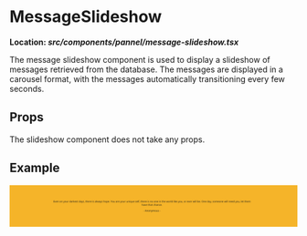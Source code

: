 # MessageSlideshow

**Location: _src/components/pannel/message-slideshow.tsx_**

The message slideshow component is used to display a slideshow of messages retrieved from the database. The messages are displayed in a carousel format, with the messages automatically transitioning every few seconds.

## Props

The slideshow component does not take any props.

## Example

![MessageSlideshow](/docs/images/message-slideshow.png)
